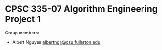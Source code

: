 # CPSC 335-07 Algorithm Engineering Project 1
 Group members:
 * Albert Nguyen <albertngn@csu.fullerton.edu>

